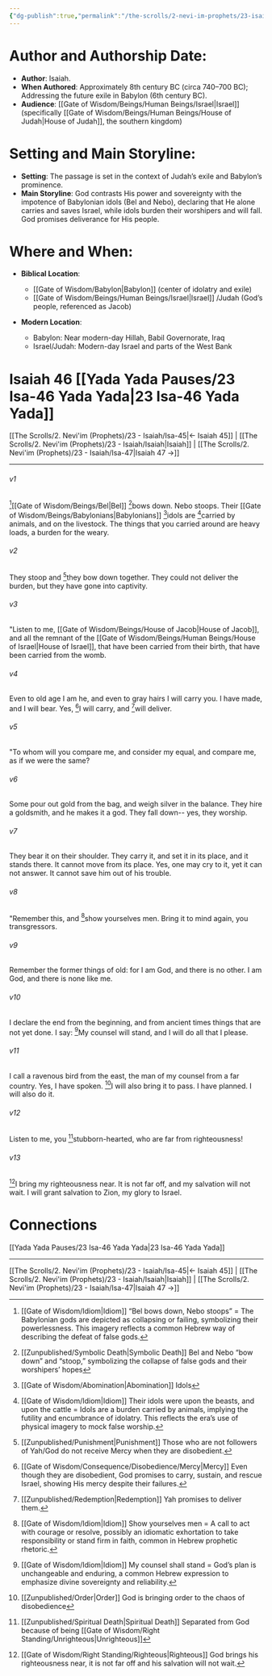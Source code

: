 ```yaml
---
{"dg-publish":true,"permalink":"/the-scrolls/2-nevi-im-prophets/23-isaiah/isa-46/","tags":["TheScrolls","Neviim"]}
---
```


# Author and Authorship Date:

- **Author**: Isaiah.
- **When Authored**: Approximately 8th century BC (circa 740–700 BC); Addressing the future exile in Babylon (6th century BC).
- **Audience**: [[Gate of Wisdom/Beings/Human Beings/Israel\|Israel]] (specifically [[Gate of Wisdom/Beings/Human Beings/House of Judah\|House of Judah]], the southern kingdom)

# Setting and Main Storyline:

- **Setting**: The passage is set in the context of Judah’s exile and Babylon’s prominence.
- **Main Storyline**: God contrasts His power and sovereignty with the impotence of Babylonian idols (Bel and Nebo), declaring that He alone carries and saves Israel, while idols burden their worshipers and will fall. God promises deliverance for His people. 

# Where and When:

- **Biblical Location**: 
	- [[Gate of Wisdom/Babylon\|Babylon]] (center of idolatry and exile)
	- [[Gate of Wisdom/Beings/Human Beings/Israel\|Israel]] /Judah (God’s people, referenced as Jacob)

- **Modern Location**: 
	- Babylon: Near modern-day Hillah, Babil Governorate, Iraq
	- Israel/Judah: Modern-day Israel and parts of the West Bank

# Isaiah 46 [[Yada Yada Pauses/23 Isa-46 Yada Yada\|23 Isa-46 Yada Yada]]

[[The Scrolls/2. Nevi'im (Prophets)/23 - Isaiah/Isa-45\|← Isaiah 45]] | [[The Scrolls/2. Nevi'im (Prophets)/23 - Isaiah/Isaiah\|Isaiah]] | [[The Scrolls/2. Nevi'im (Prophets)/23 - Isaiah/Isa-47\|Isaiah 47 →]]
***

###### v1 
[^9][[Gate of Wisdom/Beings/Bel\|Bel]] [^3]bows down. Nebo stoops. Their [[Gate of Wisdom/Beings/Babylonians\|Babylonians]] [^1]idols are [^10]carried by animals, and on the livestock. The things that you carried around are heavy loads, a burden for the weary. 

###### v2 
They stoop and [^5]they bow down together. They could not deliver the burden, but they have gone into captivity. 

###### v3 
"Listen to me, [[Gate of Wisdom/Beings/House of Jacob\|House of Jacob]], and all the remnant of the [[Gate of Wisdom/Beings/Human Beings/House of Israel\|House of Israel]], that have been carried from their birth, that have been carried from the womb. 

###### v4 
Even to old age I am he, and even to gray hairs I will carry you. I have made, and I will bear. Yes, [^4]I will carry, and [^6]will deliver. 

###### v5 
"To whom will you compare me, and consider my equal, and compare me, as if we were the same? 

###### v6 
Some pour out gold from the bag, and weigh silver in the balance. They hire a goldsmith, and he makes it a god. They fall down-- yes, they worship. 

###### v7 
They bear it on their shoulder. They carry it, and set it in its place, and it stands there. It cannot move from its place. Yes, one may cry to it, yet it can not answer. It cannot save him out of his trouble. 

###### v8 
"Remember this, and [^11]show yourselves men. Bring it to mind again, you transgressors. 

###### v9 
Remember the former things of old: for I am God, and there is no other. I am God, and there is none like me. 

###### v10 
I declare the end from the beginning, and from ancient times things that are not yet done. I say: [^12]My counsel will stand, and I will do all that I please. 

###### v11 
I call a ravenous bird from the east, the man of my counsel from a far country. Yes, I have spoken. [^8]I will also bring it to pass. I have planned. I will also do it. 

###### v12 
Listen to me, you [^2]stubborn-hearted, who are far from righteousness! 

###### v13 
[^7]I bring my righteousness near. It is not far off, and my salvation will not wait. I will grant salvation to Zion, my glory to Israel.

# Connections
[[Yada Yada Pauses/23 Isa-46 Yada Yada\|23 Isa-46 Yada Yada]]


***
[[The Scrolls/2. Nevi'im (Prophets)/23 - Isaiah/Isa-45\|← Isaiah 45]] | [[The Scrolls/2. Nevi'im (Prophets)/23 - Isaiah/Isaiah\|Isaiah]] | [[The Scrolls/2. Nevi'im (Prophets)/23 - Isaiah/Isa-47\|Isaiah 47 →]]

[^1]: [[Gate of Wisdom/Abomination\|Abomination]] Idols

[^2]: [[Zunpublished/Spiritual Death\|Spiritual Death]] Separated from God because of being [[Gate of Wisdom/Right Standing/Unrighteous\|Unrighteous]]

[^3]: [[Zunpublished/Symbolic Death\|Symbolic Death]] Bel and Nebo “bow down” and “stoop,” symbolizing the collapse of false gods and their worshipers’ hopes

[^4]: [[Gate of Wisdom/Consequence/Disobedience/Mercy\|Mercy]] Even though they are disobedient, God promises to carry, sustain, and rescue Israel, showing His mercy despite their failures.

[^5]: [[Zunpublished/Punishment\|Punishment]] Those who are not followers of Yah/God do not receive Mercy when they are disobedient.

[^6]: [[Zunpublished/Redemption\|Redemption]] Yah promises to deliver them.

[^7]: [[Gate of Wisdom/Right Standing/Righteous\|Righteous]] God brings his righteousness near, it is not far off and his salvation will not wait. 

[^8]: [[Zunpublished/Order\|Order]] God is bringing order to the chaos of disobedience

[^9]: [[Gate of Wisdom/Idiom\|Idiom]] “Bel bows down, Nebo stoops” = The Babylonian gods are depicted as collapsing or failing, symbolizing their powerlessness. This imagery reflects a common Hebrew way of describing the defeat of false gods.

[^10]: [[Gate of Wisdom/Idiom\|Idiom]] Their idols were upon the beasts, and upon the cattle =  Idols are a burden carried by animals, implying the futility and encumbrance of idolatry. This reflects the era’s use of physical imagery to mock false worship.

[^11]: [[Gate of Wisdom/Idiom\|Idiom]] Show yourselves men = A call to act with courage or resolve, possibly an idiomatic exhortation to take responsibility or stand firm in faith, common in Hebrew prophetic rhetoric.

[^12]: [[Gate of Wisdom/Idiom\|Idiom]] My counsel shall stand = God’s plan is unchangeable and enduring, a common Hebrew expression to emphasize divine sovereignty and reliability.
